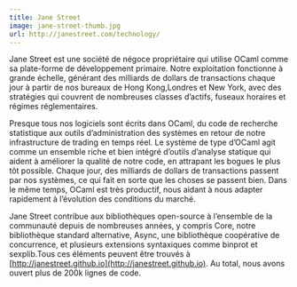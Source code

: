 ```yaml
---
title: Jane Street
image: jane-street-thumb.jpg
url: http://janestreet.com/technology/
---
```


Jane Street est une société de négoce propriétaire qui utilise OCaml comme sa 
plate-forme de développement primaire. Notre exploitation fonctionne à grande 
échelle, générant des milliards de dollars de transactions chaque jour à partir 
de nos bureaux de Hong Kong,Londres et New York, avec des stratégies qui couvrent 
de nombreuses classes d’actifs, fuseaux horaires et régimes réglementaires.

Presque tous nos logiciels sont écrits dans OCaml, du code de recherche statistique 
aux outils d’administration des systèmes en retour de notre infrastructure de trading 
en temps réel. Le système de type d’OCaml agit comme un ensemble riche et bien intégré 
d’outils d’analyse statique qui aident à améliorer la qualité de notre code, en 
attrapant les bogues le plus tôt possible. Chaque jour, des milliards de dollars de 
transactions passent par nos systèmes, ce qui fait en sorte que les choses se passent 
bien. Dans le même temps, OCaml est très productif, nous aidant à nous adapter rapidement 
à l’évolution des conditions du marché.

Jane Street contribue aux bibliothèques open-source à l’ensemble de la communauté depuis 
de nombreuses années, y compris Core, notre bibliothèque standard alternative, Async, une 
bibliothèque coopérative de concurrence, et plusieurs extensions syntaxiques comme binprot 
et sexplib.Tous ces éléments peuvent être trouvés à 
[http://janestreet.github.io](http://janestreet.github.io). Au total, nous avons ouvert
plus de 200k lignes de code.
